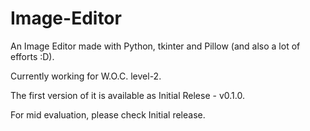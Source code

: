 # Image-Editor
An Image Editor made with Python, tkinter and Pillow (and also a lot of efforts :D).

Currently working for W.O.C. level-2.

The first version of it is available as Initial Relese - v0.1.0.


For mid evaluation, please check Initial release.
